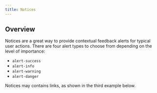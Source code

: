 ```yaml
---
title: Notices
---
```

<div class="jumpnav"></div>

## Overview
Notices are a great way to provide contextual feedback alerts for typical user actions. There are four alert types to choose from depending on the level of importance:

<ul class="nobullet">
  <li><code>alert-success</code></li>
  <li><code>alert-info</code></li>
  <li><code>alert-warning</code></li>
  <li><code>alert-danger</code></li>
</ul>

Notices may contains links, as shown in the third example below.
